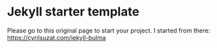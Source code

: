 # Jekyll starter template

Please go to this original page to start your project. I started from there:
https://cyrilsuzat.com/jekyll-bulma
